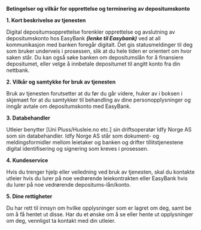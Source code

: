 **Betingelser og vilkår for opprettelse og terminering av depositumskonto**

**1. Kort beskrivelse av tjenesten**

Digital depositumsopprettelse forenkler opprettelse og avslutning av depositumskonto hos EasyBank _**(lenke til Easybank)**_ ved at all kommunikasjon med banken foregår digitalt. Det gis statusmeldinger til deg som bruker underveis i prosessen, slik at du hele tiden er orientert om hvor saken står. Du kan også søke banken om depositumslån for å finansiere depositumet, eller velge å innbetale depositumet til angitt konto fra din nettbank.

**2. Vilkår og samtykke for bruk av tjenesten**

Bruk av tjenesten forutsetter at du før du går videre, huker av i boksen i skjemaet for at du samtykker til behandling av dine personopplysninger og inngår avtale om depositumskonto med EasyBank.

**3. Databehandler**

Utleier benytter [Uni Pluss/Husleie.no etc.] sin driftsoperatør Idfy Norge AS som sin databehandler. Idfy Norge AS står som dokument- og meldingsformidler mellom leietaker og banken og drifter tillitstjenestene digital identifisering og signering som kreves i prosessen.

**4. Kundeservice**

Hvis du trenger hjelp eller veiledning ved bruk av tjenesten, skal du kontakte utleier hvis du lurer på noe vedrørende leiekontrakten eller EasyBank hvis du lurer på noe vedrørende depositums-lån/konto.

**5. Dine rettigheter**

Du har rett til innsyn om hvilke opplysninger som er lagret om deg, samt be om å få hentet ut disse. Har du et ønske om å se eller hente ut opplysninger om deg, vennligst ta kontakt med din utleier.